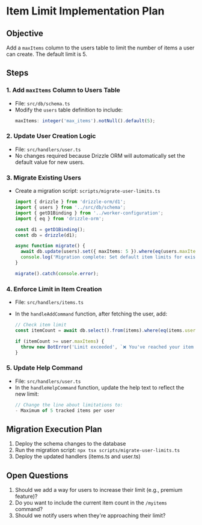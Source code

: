 # Item Limit Implementation Plan

## Objective

Add a `maxItems` column to the users table to limit the number of items a user can create. The default limit is 5.

## Steps

### 1. Add `maxItems` Column to Users Table

- File: `src/db/schema.ts`
- Modify the `users` table definition to include:
  ```typescript
  maxItems: integer('max_items').notNull().default(5);
  ```

### 2. Update User Creation Logic

- File: `src/handlers/user.ts`
- No changes required because Drizzle ORM will automatically set the default value for new users.

### 3. Migrate Existing Users

- Create a migration script: `scripts/migrate-user-limits.ts`

  ```typescript
  import { drizzle } from 'drizzle-orm/d1';
  import { users } from '../src/db/schema';
  import { getD1Binding } from '../worker-configuration';
  import { eq } from 'drizzle-orm';

  const d1 = getD1Binding();
  const db = drizzle(d1);

  async function migrate() {
  	await db.update(users).set({ maxItems: 5 }).where(eq(users.maxItems, null));
  	console.log('Migration complete: Set default item limits for existing users');
  }

  migrate().catch(console.error);
  ```

### 4. Enforce Limit in Item Creation

- File: `src/handlers/items.ts`
- In the `handleAddCommand` function, after fetching the user, add:

  ```typescript
  // Check item limit
  const itemCount = await db.select().from(items).where(eq(items.userId, userId)).all().length;

  if (itemCount >= user.maxItems) {
  	throw new BotError('Limit exceeded', `❌ You've reached your item limit (${user.maxItems}). Delete some items before adding more.`);
  }
  ```

### 5. Update Help Command

- File: `src/handlers/user.ts`
- In the `handleHelpCommand` function, update the help text to reflect the new limit:
  ```typescript
  // Change the line about limitations to:
  - Maximum of 5 tracked items per user
  ```

## Migration Execution Plan

1. Deploy the schema changes to the database
2. Run the migration script: `npx tsx scripts/migrate-user-limits.ts`
3. Deploy the updated handlers (items.ts and user.ts)

## Open Questions

1. Should we add a way for users to increase their limit (e.g., premium feature)?
2. Do you want to include the current item count in the `/myitems` command?
3. Should we notify users when they're approaching their limit?
